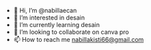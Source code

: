 - 👋 Hi, I’m @nabillaecan
- 👀 I’m interested in desain
- 🌱 I’m currently learning desain
- 💞️ I’m looking to collaborate on canva pro
- 📫 How to reach me nabillakisti66@gmail.com

<!---
nabillaecan/nabillaecan is a ✨ special ✨ repository because its `README.md` (this file) appears on your GitHub profile.
You can click the Preview link to take a look at your changes.
--->
